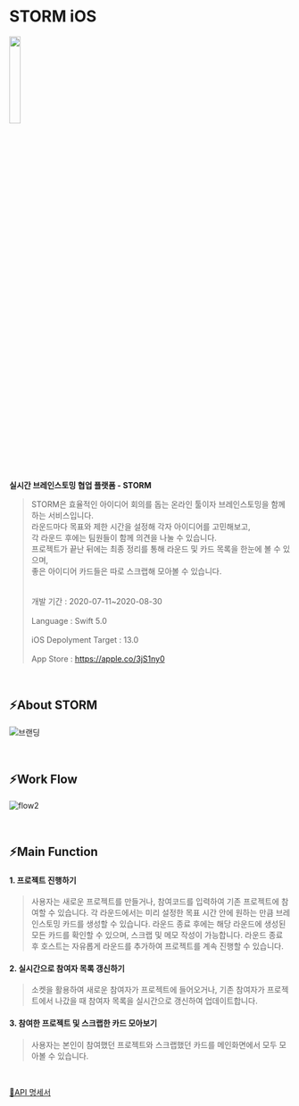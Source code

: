 # STORM iOS

<img src = "https://user-images.githubusercontent.com/55133871/87793832-c41faa00-c880-11ea-96c9-4b85d248149e.png" width = "20%">

<br>

<b>실시간 브레인스토밍 협업 플랫폼 - STORM</b>
> STORM은 효율적인 아이디어 회의를 돕는 온라인 툴이자 브레인스토밍을 함께하는 서비스입니다.
<br> 라운드마다 목표와 제한 시간을 설정해 각자 아이디어를 고민해보고,
<br> 각 라운드 후에는 팀원들이 함께 의견을 나눌 수 있습니다.
<br> 프로젝트가 끝난 뒤에는 최종 정리를 통해 라운드 및 카드 목록을 한눈에 볼 수 있으며,
<br> 좋은 아이디어 카드들은 따로 스크랩해 모아볼 수 있습니다.<br><br>
<br> 개발 기간 : 2020-07-11~2020-08-30 <br>
<br> Language : Swift 5.0 <br>
<br> iOS Depolyment Target : 13.0 <br>
<br> App Store : https://apple.co/3jS1ny0 <br>

<br>

## ⚡️About STORM
![브랜딩](https://user-images.githubusercontent.com/55133871/87826675-42e20a80-c8b4-11ea-9532-7826df649ea0.png)

<br>

## ⚡️Work Flow

![flow2](https://user-images.githubusercontent.com/55133871/87826346-b1729880-c8b3-11ea-9411-f22c37e86829.png)

<br>

## ⚡️Main Function
#### 1. 프로젝트 진행하기
> 사용자는 새로운 프로젝트를 만들거나, 참여코드를 입력하여 기존 프로젝트에 참여할 수 있습니다.
각 라운드에서는 미리 설정한 목표 시간 안에 원하는 만큼 브레인스토밍 카드를 생성할 수 있습니다.
라운드 종료 후에는 해당 라운드에 생성된 모든 카드를 확인할 수 있으며, 스크랩 및 메모 작성이 가능합니다.
라운드 종료 후 호스트는 자유롭게 라운드를 추가하여 프로젝트를 계속 진행할 수 있습니다.

#### 2. 실시간으로 참여자 목록 갱신하기
> 소켓을 활용하여 새로운 참여자가 프로젝트에 들어오거나, 기존 참여자가 프로젝트에서 나갔을 때 참여자 목록을 실시간으로 갱신하여 업데이트합니다.

#### 3. 참여한 프로젝트 및 스크랩한 카드 모아보기
> 사용자는 본인이 참여했던 프로젝트와 스크랩했던 카드를 메인화면에서 모두 모아볼 수 있습니다.

<br>

[📄API 명세서](https://github.com/TEAMSTORMERS/STORM_Server/tree/addWiki)<br>

